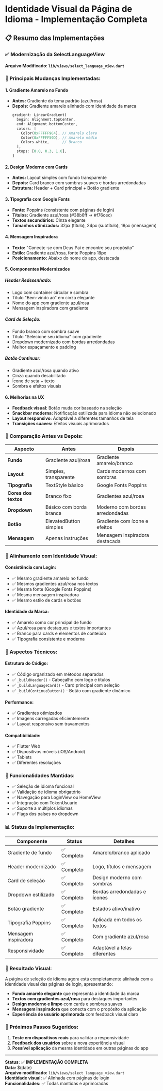 # Identidade Visual da Página de Idioma - Implementação Completa

## 📋 Resumo das Implementações

### ✅ Modernização da SelectLanguageView

#### **Arquivo Modificado:** `lib/views/select_language_view.dart`

### 🎨 **Principais Mudanças Implementadas:**

#### 1. **Gradiente Amarelo no Fundo**
- **Antes:** Gradiente do tema padrão (azul/rosa)
- **Depois:** Gradiente amarelo alinhado com identidade da marca
  ```dart
  gradient: LinearGradient(
    begin: Alignment.topCenter,
    end: Alignment.bottomCenter,
    colors: [
      Color(0xFFFFF9C4), // Amarelo claro
      Color(0xFFFFF59D), // Amarelo médio
      Colors.white,      // Branco
    ],
    stops: [0.0, 0.3, 1.0],
  )
  ```

#### 2. **Design Moderno com Cards**
- **Antes:** Layout simples com fundo transparente
- **Depois:** Card branco com sombras suaves e bordas arredondadas
- **Estrutura:** Header + Card principal + Botão gradiente

#### 3. **Tipografia com Google Fonts**
- **Fonte:** Poppins (consistente com páginas de login)
- **Títulos:** Gradiente azul/rosa (#38b6ff → #f76cec)
- **Textos secundários:** Cinza elegante
- **Tamanhos otimizados:** 32px (título), 24px (subtítulo), 18px (mensagem)

#### 4. **Mensagem Inspiradora**
- **Texto:** "Conecte-se com Deus Pai e encontre seu propósito"
- **Estilo:** Gradiente azul/rosa, fonte Poppins 18px
- **Posicionamento:** Abaixo do nome do app, destacada

#### 5. **Componentes Modernizados**

##### **Header Redesenhado:**
- Logo com container circular e sombra
- Título "Bem-vindo ao" em cinza elegante
- Nome do app com gradiente azul/rosa
- Mensagem inspiradora com gradiente

##### **Card de Seleção:**
- Fundo branco com sombra suave
- Título "Selecione seu idioma" com gradiente
- Dropdown modernizado com bordas arredondadas
- Melhor espaçamento e padding

##### **Botão Continuar:**
- Gradiente azul/rosa quando ativo
- Cinza quando desabilitado
- Ícone de seta + texto
- Sombra e efeitos visuais

#### 6. **Melhorias na UX**
- **Feedback visual:** Botão muda cor baseado na seleção
- **Snackbar moderna:** Notificação estilizada para idioma não selecionado
- **Layout responsivo:** Adaptável a diferentes tamanhos de tela
- **Transições suaves:** Efeitos visuais aprimorados

### 🔄 **Comparação Antes vs Depois:**

| Aspecto | Antes | Depois |
|---------|-------|--------|
| **Fundo** | Gradiente azul/rosa | Gradiente amarelo/branco |
| **Layout** | Simples, transparente | Cards modernos com sombras |
| **Tipografia** | TextStyle básico | Google Fonts Poppins |
| **Cores dos textos** | Branco fixo | Gradientes azul/rosa |
| **Dropdown** | Básico com borda branca | Moderno com bordas arredondadas |
| **Botão** | ElevatedButton simples | Gradiente com ícone e efeitos |
| **Mensagem** | Apenas instruções | Mensagem inspiradora destacada |

### 🎯 **Alinhamento com Identidade Visual:**

#### **Consistência com Login:**
- ✅ Mesmo gradiente amarelo no fundo
- ✅ Mesmos gradientes azul/rosa nos textos
- ✅ Mesma fonte (Google Fonts Poppins)
- ✅ Mesma mensagem inspiradora
- ✅ Mesmo estilo de cards e botões

#### **Identidade da Marca:**
- ✅ Amarelo como cor principal de fundo
- ✅ Azul/rosa para destaques e textos importantes
- ✅ Branco para cards e elementos de conteúdo
- ✅ Tipografia consistente e moderna

### 📱 **Aspectos Técnicos:**

#### **Estrutura do Código:**
- ✅ Código organizado em métodos separados
- ✅ `_buildHeader()` - Cabeçalho com logo e títulos
- ✅ `_buildLanguageCard()` - Card principal com seleção
- ✅ `_buildContinueButton()` - Botão com gradiente dinâmico

#### **Performance:**
- ✅ Gradientes otimizados
- ✅ Imagens carregadas eficientemente
- ✅ Layout responsivo sem travamentos

#### **Compatibilidade:**
- ✅ Flutter Web
- ✅ Dispositivos móveis (iOS/Android)
- ✅ Tablets
- ✅ Diferentes resoluções

### 🔧 **Funcionalidades Mantidas:**

- ✅ Seleção de idioma funcional
- ✅ Validação de idioma obrigatório
- ✅ Navegação para LoginView ou HomeView
- ✅ Integração com TokenUsuario
- ✅ Suporte a múltiplos idiomas
- ✅ Flags dos países no dropdown

### 📊 **Status da Implementação:**

| Componente | Status | Detalhes |
|------------|--------|----------|
| Gradiente de fundo | ✅ Completo | Amarelo/branco aplicado |
| Header modernizado | ✅ Completo | Logo, títulos e mensagem |
| Card de seleção | ✅ Completo | Design moderno com sombras |
| Dropdown estilizado | ✅ Completo | Bordas arredondadas e ícones |
| Botão gradiente | ✅ Completo | Estados ativo/inativo |
| Tipografia Poppins | ✅ Completo | Aplicada em todos os textos |
| Mensagem inspiradora | ✅ Completo | Com gradiente azul/rosa |
| Responsividade | ✅ Completo | Adaptável a telas diferentes |

### 🎨 **Resultado Visual:**

A página de seleção de idioma agora está completamente alinhada com a identidade visual das páginas de login, apresentando:

- **Fundo amarelo elegante** que representa a identidade da marca
- **Textos com gradientes azul/rosa** para destaques importantes
- **Design moderno e limpo** com cards e sombras suaves
- **Mensagem inspiradora** que conecta com o propósito da aplicação
- **Experiência de usuário aprimorada** com feedback visual claro

### 🚀 **Próximos Passos Sugeridos:**

1. **Teste em dispositivos reais** para validar a responsividade
2. **Feedback dos usuários** sobre a nova experiência visual
3. **Possível aplicação** da mesma identidade em outras páginas do app

---

**Status:** ✅ **IMPLEMENTAÇÃO COMPLETA**  
**Data:** $(date)  
**Arquivo modificado:** `lib/views/select_language_view.dart`  
**Identidade visual:** ✅ Alinhada com páginas de login  
**Funcionalidades:** ✅ Todas mantidas e aprimoradas